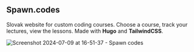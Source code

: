 ## Spawn.codes

Slovak website for custom coding courses. Choose a course, track your lectures, view the lessons. Made with **Hugo** and **TailwindCSS**.

![Screenshot 2024-07-09 at 16-51-37 - Spawn codes](https://github.com/Achatin/Koder/assets/37224828/9d1cffb5-98dc-4f5b-a282-42188c1470ab)
